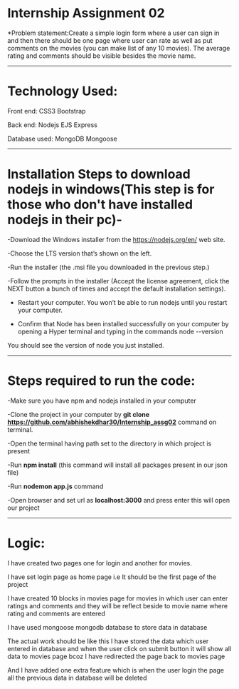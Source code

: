 # Internship Assignment 02

*Problem statement:Create a simple login form where a user can sign in and then there should be one page where user can rate as well as put comments on the movies (you can make list of any 10 movies). The average rating and comments should be visible besides the movie name.

-----------------------------------------------------------------------------------------------------------------------------------------------------------------------------


<h1>Technology Used:</h1>

Front end:
CSS3
Bootstrap

Back end:
Nodejs
EJS
Express

Database used:
MongoDB
Mongoose


-----------------------------------------------------------------------------------------------------------------------------------------------------------------


<h1>Installation Steps to download nodejs in windows(This step is for those who don't have installed nodejs in their pc)-</h1>

-Download the Windows installer from the https://nodejs.org/en/ web site. 

-Choose the LTS version that’s shown on the left. 

-Run the installer (the .msi file you downloaded in the previous step.)

-Follow the prompts in the installer (Accept the license agreement, click the NEXT button a bunch of times and accept the default installation settings).

- Restart your computer. You won’t be able to run nodejs until you restart your computer.

- Confirm that Node has been installed successfully on your computer by opening a Hyper terminal and typing in the commands node --version

You should see the version of node you just installed.

-------------------------------------------------------------------------------------------------------------------------------------------------------------------


<h1>Steps required to run the code:</h1>

-Make sure you have npm  and nodejs installed in your computer

-Clone the project in your computer by  <strong>git clone https://github.com/abhishekdhar30/Internship_assg02</strong> command on terminal.

-Open the terminal having path set to the directory in which project is present

-Run <strong>npm install</strong> (this command will install all packages present in our json file)

-Run <strong>nodemon app.js</strong> command

-Open browser and set url as <strong>localhost:3000</strong> and press enter this will open our project

--------------------------------------------------------------------------------------------------------------------------------------------------------------------

<h1>Logic:</h1>

I have created two pages one for login and another for movies.

I have set login page as home page i.e It should be the first page of the project

I have created 10 blocks in movies page for movies in which user can enter ratings and comments and they will be reflect beside to movie name where rating and comments are entered

I have used mongoose mongodb database to store data in database 

The actual work should be like this I have stored the data which user entered in database and when the user click on submit button it will show all data  to movies page bcoz I have redirected the page back to movies page 

And I have added one extra feature which is when the user login the page all the previous data in database will be deleted
